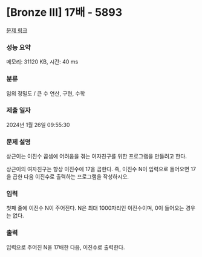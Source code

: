 # [Bronze III] 17배 - 5893 

[문제 링크](https://www.acmicpc.net/problem/5893) 

### 성능 요약

메모리: 31120 KB, 시간: 40 ms

### 분류

임의 정밀도 / 큰 수 연산, 구현, 수학

### 제출 일자

2024년 1월 26일 09:55:30

### 문제 설명

<p>상근이는 이진수 곱셈에 어려움을 겪는 여자친구를 위한 프로그램을 만들려고 한다.</p>

<p>상근이의 여자친구는 항상 이진수에 17을 곱한다. 즉, 이진수 N이 입력으로 들어오면 17을 곱한 다음 이진수로 출력하는 프로그램을 작성하시오.</p>

### 입력 

 <p>첫째 줄에 이진수 N이 주어진다. N은 최대 1000자리인 이진수이며, 0이 들어오는 경우는 없다.</p>

### 출력 

 <p>입력으로 주어진 N을 17배한 다음, 이진수로 출력한다.</p>

